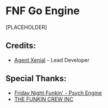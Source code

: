 # FNF Go Engine
[PLACEHOLDER]
## Credits:
- [Agent Xenial](https://bsky.app/profile/agentxenial.bsky.social) - Lead Developer
## Special Thanks:
- [Friday Night Funkin' - Psych Engine](https://github.com/ShadowMario/FNF-PsychEngine)
- [THE FUNKIN CREW INC](https://github.com/FunkinCrew)